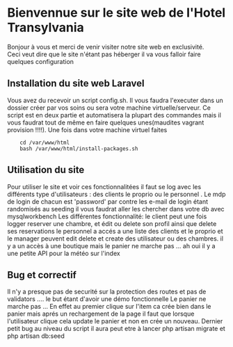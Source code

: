 <h1> Bienvennue sur le site web de l'Hotel Transylvania </h1>

<p> Bonjour à vous et merci de venir visiter notre site web en exclusivité. </br> Ceci veut dire que le site n'étant pas héberger il va vous falloir faire quelques configuration</p>
<h2>Installation du site web
    Laravel </h2>
<p>
Vous avez du recevoir un script config.sh. Il vous faudra l'executer dans un dossier créer par vos soins ou sera votre machine virtuelle/serveur.
Ce script est en deux partie et automatisera la plupart des commandes mais il vous faudrat tout de même en faire quelques unes(maudites vagrant provision !!!!). Une fois dans votre machine virtuel faites
    
        cd /var/www/html
        bash /var/www/html/install-packages.sh

</p>

<h2>Utilisation du site </h2>
<p> Pour utiliser le site et voir ces fonctionnalitées il faut se log avec les différents type d'utilisateurs : des clients le proprio ou le personnel . Le mdp de login de chacun est 'password' par contre les e-mail de login étant randomisés au seeding il vous faudrat aller les chercher dans votre db avec mysqlworkbench 
    Les différentes fonctionnalité:
    le client peut une fois logger reserver une chambre, et édit ou delete son profil ainsi que delete ses reservations
    le personnel a accés a une liste des clients
    et le proprio et le manager peuvent edit delete et create des utilisateur ou des chambres.
    il y  a un accès à une boutique mais le panier ne marche pas ... 
    ah oui il y a une petite API pour la météo sur l'index
<h2>Bug et correctif</h2>
<p>Il n'y a presque pas de securité sur la protection des routes et pas de  validators .... le but étant d'avoir une démo fonctionnelle 
Le panier ne marche pas ... En effet au premier clique sur l'item ca crée bien dans le panier mais aprés un rechargement de la page il faut que lorsque l'utilisateur clique cela update le panier et non en crée un nouveau.
Dernier petit bug au niveau du script  il aura peut etre à lancer php artisan migrate et php artisan db:seed</p> 
